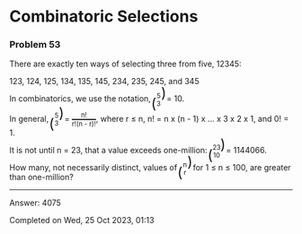 # Combinatoric Selections

### Problem 53

There are exactly ten ways of selecting three from five, 12345:

123, 124, 125, 134, 135, 145, 234, 235, 245, and 345

In combinatorics, we use the notation, <span class="supsub"><sup>5</sup><sub>3</sub></span> = 10.

In general, <span class="supsub"><sup>5</sup><sub>3</sub></span> = <span class="division"><sup>n!</sup><sub>r!(n - r)!</sub></span>, where r ≤ n, n! = n x (n - 1) x ... x 3 x 2 x 1, and 0! = 1.

It is not until n = 23, that a value exceeds one-million: <span class="supsub"><sup>23</sup><sub>10</sub></span> = 1144066.

How many, not necessarily distinct, values of <span class="supsub"><sup>n</sup><sub>r</sub></span> for 1 ≤ n ≤ 100, are greater than one-million?

---

Answer:  4075

Completed on Wed, 25 Oct 2023, 01:13

<style>

.supsub {
    display: inline-flex;
    flex-direction: column;
    vertical-align: middle;
    margin: -3.5em 0.4em -3.5em 0.4em;
    text-align: center;
}

.supsub:before {
    position: relative;
    content: "(";
    text-align: left;
    font-size: 1.8em;
    top: 1.45em;
    right: 0.35em;
}

.supsub:after {
    content: ")";
    text-align: right;
    position: relative;
    right: 0.2em;
    font-size: 1.8em;
    bottom: 1.60em;
    left: 0.35em;
}

.division {
    display: inline-flex;
    flex-direction: column;
    vertical-align: middle;
    text-align: center;
}

.division sup {
    border-bottom:2px solid;
}
</style>